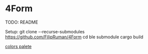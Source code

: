 # 4Form


TODO: README



Setup:
git clone --recurse-submodules https://github.com/FilipRuman/4Form
cd ble submodule
cargo build

[colors palete](https://coolors.co/ffcc85-ff9f1c-7a4700-9fb1bc-6e8898-2e5266-233a46-172126-62732f-ad1717)
